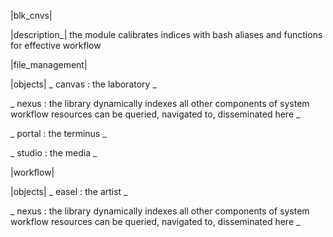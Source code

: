 |blk_cnvs| 


|description_| 
  the module calibrates indices with bash aliases and functions for effective workflow

|file_management|

|objects|
_
canvas : the laboratory
_

_
nexus : the library 
  dynamically indexes all other components of system
  workflow resources can be queried, navigated to, disseminated here
_

_
portal : the terminus
_

_
studio : the media
_

|workflow|

|objects|
_
easel : the artist
_

_
nexus : the library 
  dynamically indexes all other components of system
  workflow resources can be queried, navigated to, disseminated here
_
